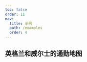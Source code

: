 ```yaml
---
toc: false
order: 11
nav:
  title: 示例
  path: /examples
  order: 4
---
```


## 英格兰和威尔士的通勤地图

<code src= './ukcommute/index.tsx' compact="true" defaultShowCode></code>
